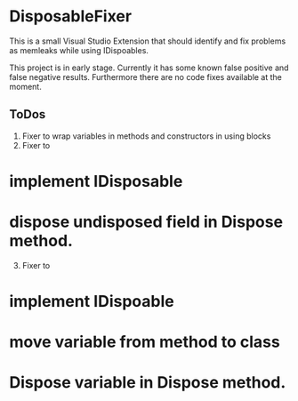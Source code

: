 # DisposableFixer
This is a small Visual Studio Extension that should identify and fix problems as memleaks while using IDispoables.

This project is in early stage. Currently it has some known false positive and false negative results. 
Furthermore there are no code fixes available at the moment.

## ToDos
1. Fixer to wrap variables in methods and constructors in using blocks
2. Fixer to 
# implement IDisposable
# dispose undisposed field in Dispose method.
3. Fixer to
# implement IDispoable
# move variable from method to class
# Dispose variable in Dispose method.
